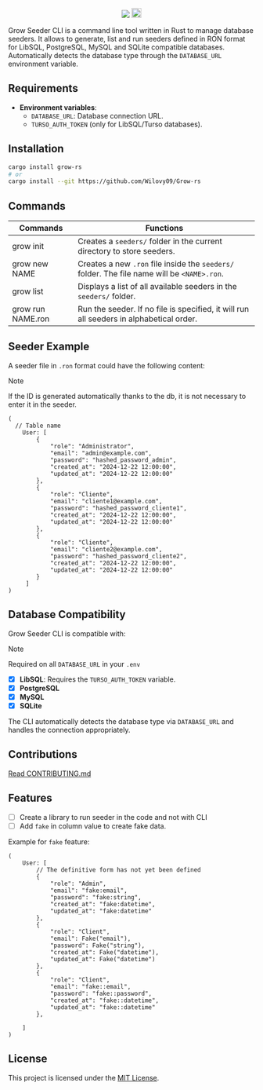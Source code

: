 <div align="center">
<img src="https://github.com/user-attachments/assets/a4f0872c-794d-4a9b-a6e1-497addc59a7d" />
<a target="_blank" href="https://crates.io/crates/grow-rs">
<img alt="crates.io" src="https://img.shields.io/crates/v/grow-rs.svg?style=for-the-badge&color=28153f&logo=rust" height="20">
</a>
</div>

Grow Seeder CLI is a command line tool written in Rust to manage database seeders. It allows to generate, list and run seeders defined in RON format for LibSQL, PostgreSQL, MySQL and SQLite compatible databases. Automatically detects the database type through the `DATABASE_URL` environment variable.

## Requirements

- **Environment variables**:
  - `DATABASE_URL`: Database connection URL.
  - `TURSO_AUTH_TOKEN` (only for LibSQL/Turso databases).

## Installation

```bash
cargo install grow-rs
# or
cargo install --git https://github.com/Wilovy09/Grow-rs
```

## Commands

| Commands          | Functions                                                                                   |
| ----------------- | ------------------------------------------------------------------------------------------- |
| grow init         | Creates a `seeders/` folder in the current directory to store seeders.                      |
| grow new NAME     | Creates a new `.ron` file inside the `seeders/` folder. The file name will be `<NAME>.ron`. |
| grow list         | Displays a list of all available seeders in the `seeders/` folder.                          |
| grow run NAME.ron | Run the seeder. If no file is specified, it will run all seeders in alphabetical order.     |

## Seeder Example

A seeder file in `.ron` format could have the following content:

> [!NOTE]
> If the ID is generated automatically thanks to the db, it is not necessary to enter it in the seeder.

```ron
(
  // Table name
    User: [
        {
            "role": "Administrator",
            "email": "admin@example.com",
            "password": "hashed_password_admin",
            "created_at": "2024-12-22 12:00:00",
            "updated_at": "2024-12-22 12:00:00"
        },
        {
            "role": "Cliente",
            "email": "cliente1@example.com",
            "password": "hashed_password_cliente1",
            "created_at": "2024-12-22 12:00:00",
            "updated_at": "2024-12-22 12:00:00"
        },
        {
            "role": "Cliente",
            "email": "cliente2@example.com",
            "password": "hashed_password_cliente2",
            "created_at": "2024-12-22 12:00:00",
            "updated_at": "2024-12-22 12:00:00"
        }
     ]
)
```

## Database Compatibility

Grow Seeder CLI is compatible with:

> [!NOTE]
> Required on all `DATABASE_URL` in your `.env`

- [x] **LibSQL**: Requires the `TURSO_AUTH_TOKEN` variable.
- [x] **PostgreSQL**
- [x] **MySQL**
- [x] **SQLite**

The CLI automatically detects the database type via `DATABASE_URL` and handles the connection appropriately.

## Contributions

[Read CONTRIBUTING.md](./CONTRIBUTING.md)

## Features

- [ ] Create a library to run seeder in the code and not with CLI
- [ ] Add `fake` in column value to create fake data.

Example for `fake` feature:

```ron
(
    User: [
        // The definitive form has not yet been defined
        {
            "role": "Admin",
            "email": "fake:email",
            "password": "fake:string",
            "created_at": "fake:datetime",
            "updated_at": "fake:datetime"
        },
        {
            "role": "Client",
            "email": Fake("email"),
            "password": Fake("string"),
            "created_at": Fake("datetime"),
            "updated_at": Fake("datetime")
        },
        {
            "role": "Client",
            "email": "fake::email",
            "password": "fake::password",
            "created_at": "fake::datetime",
            "updated_at": "fake::datetime"
        },

    ]
)
```

## License

This project is licensed under the [MIT License](LICENSE).
